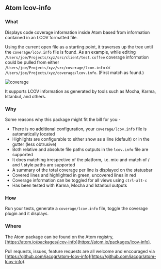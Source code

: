 ## Atom lcov-info

### What

Displays code coverage information inside Atom based from information contained in an LCOV formatted file.

Using the current open file as a starting point, it traverses up the tree until the `coverage/lcov.info` file is found. As an example, while editing `/Users/joe/Projects/xyz/src/client/test.coffee` coverage information could be pulled from either `/Users/joe/Projects/xyz/src/coverage/lcov.info` or `/Users/joe/Projects/xyz/coverage/lcov.info`. (First match as found.)

![coverage](https://raw.githubusercontent.com/jacogr/atom-lcov-info/master/screenshots/coverage-01.png)

It supports LCOV information as generated by tools such as Mocha, Karma, Istanbul, and others.

### Why

Some reasons why this package might fit the bill for you -

- There is no additional configuration, your `coverage/lcov.info` file is automatically located
- Highlights are configurable to either show as a line (default) or in the gutter (less obtrusive)
- Both relative and absolute file paths outputs in the `lcov.info` file are supported
- It does matching irrespective of the platform, i.e. mix-and-match of / and \ style paths are supported
- A summary of the total coverage per line is displayed on the statusbar
- Covered lines and highlighted in green, uncovered lines in red
- Coverage information can be toggled for all views using `ctrl-alt-c`
- Has been tested with Karma, Mocha and Istanbul outputs

### How

Run your tests, generate a `coverage/lcov.info` file, toggle the coverage plugin and it displays.

### Where

The Atom package can be found on the Atom registry, [https://atom.io/packages/lcov-info](https://atom.io/packages/lcov-info).

Pull requests, issues, feature requests are all welcome and encouraged via [https://github.com/jacogr/atom-lcov-info](https://github.com/jacogr/atom-lcov-info).
